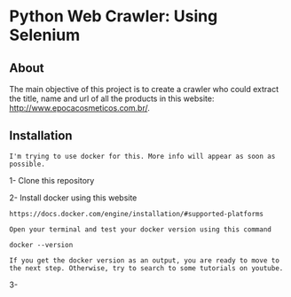 Python Web Crawler: Using Selenium
============================

## About

The main objective of this project is to create a crawler who could extract the title, name and url of all the products in this website:  http://www.epocacosmeticos.com.br/. 
  
## Installation

    I'm trying to use docker for this. More info will appear as soon as possible.

1- Clone this repository

2- Install docker using this website

    https://docs.docker.com/engine/installation/#supported-platforms

    Open your terminal and test your docker version using this command

    docker --version

    If you get the docker version as an output, you are ready to move to the next step. Otherwise, try to search to some tutorials on youtube.

3-
